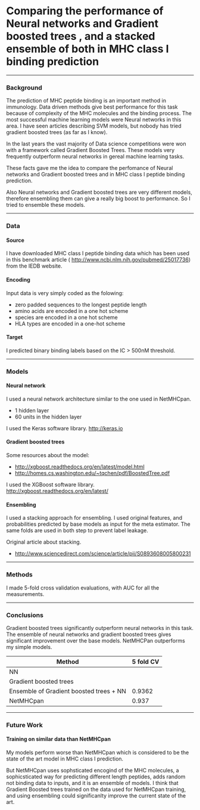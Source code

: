 # Comparing the performance of Neural networks and Gradient boosted trees  , and a stacked ensemble of both in MHC class I binding prediction


---
### Background

The prediction of MHC peptide binding is an important method in immunology. Data driven methods give best performance for this task because of complexity of the MHC molecules and the binding process. The most successful machine learning models were Neural networks in this area.  I have seen articles describing SVM models, but nobody has tried gradient boosted trees (as far as I know).


In the last years the vast majority of Data science competitions were won with a framework called Gradient Boosted Trees. These models very frequently outperform neural networks in gereal machine learning tasks. 

These facts gave me the idea to compare the perfomance of  Neural networks  and Gradient boosted trees and in MHC class I peptide binding prediction.

Also Neural networks and Gradient boosted trees are very different models, therefore ensembling them can give a really big boost to performance. So I tried to ensemble these models.


----
### Data

#### Source
I have downloaded MHC class I peptide binding data which has been used in this benchmark article ( http://www.ncbi.nlm.nih.gov/pubmed/25017736)  from the IEDB website.


#### Encoding 

Input data is very simply coded as the folowing:
- zero padded sequences to the longest peptide length
- amino acids are encoded in a one hot scheme
- species are encoded in a one hot scheme
- HLA types are encoded in a one-hot scheme

#### Target 

I predicted binary binding labels based on the IC > 500nM threshold.


---

### Models

#### Neural network

I used a neural network architecture similar to the one used in NetMHCpan.
- 1 hidden layer
- 60 units in the hidden layer

I used the Keras software library. http://keras.io


#### Gradient boosted trees
Some resources about the model:
- http://xgboost.readthedocs.org/en/latest/model.html
- http://homes.cs.washington.edu/~tqchen/pdf/BoostedTree.pdf
    
I used the XGBoost software library. http://xgboost.readthedocs.org/en/latest/


#### Ensembling



I used a stacking approach for ensembling. I used original features, and probabilities predicted by base models as input for the meta estimator. The same folds are used in both step to prevent label leakage.

Original article about stacking.
- http://www.sciencedirect.com/science/article/pii/S0893608005800231




---

### Methods


I made 5-fold cross validation evaluations, with AUC for all the measurements.



--- 

### Conclusions


Gradient boosted trees significantly outperform neural networks in this task. The ensemble of neural networks and gradient boosted trees gives significant improvement over the base models. NetMHCPan outperforms my simple models.



Method | 5 fold CV
--- | --- 
NN | 
Gradient boosted trees | 
Ensemble of Gradient boosted trees + NN | 0.9362 
NetMHCpan | 0.937


---


### Future Work

#### Training on similar data than NetMHCpan

My models perform worse than NetMHCpan which is considered to be the state of the art model in MHC class I prediction. 

But NetMHCpan uses sophsticated encogind of the MHC molecules, a sophicsticated way for predicting different length peptides, adds random not binding data to inputs, and it is an ensemble of models. I think that Gradient Boosted trees trained on the data used for NetMHCpan training, and using ensembling could significanlty improve the current state of the art.

